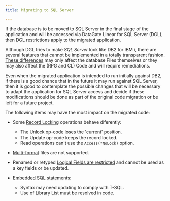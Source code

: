 ```yaml
---
title: Migrating to SQL Server

---
```



If the database is to be moved to SQL Server in the final stage of the application and will be accessed via DataGate Linear for SQL Server (DGL), then DGL restrictions apply to the migrated application.

Although DGL tries to make _SQL Server_ look like DB2 for IBM i, there are several features that cannot be implemented in a totally transparent fashion. [These differences](differences-dgi-dgl.html) may only affect the database Files themselves or they may also affect the (RPG and CL) Code and will require remediations.

Even when the migrated application is intended to run initially against DB2, if there is a good chance that in the future it may run against SQL Server, then it is good to contemplate the possible changes that will be necessary to adapt the application for SQL Server access and decide if these modifications should be done as part of the original code migration or be left for a future project.

The following items may have the most impact on the migrated code:
 - Some [Record Locking](mssql-record-locking.html) operations behave diferently:
   + The Unlock op-code loses the 'current' position.
   + The Update op-code keeps the record locked.
   + Read operations can't use the `Access(*NoLock)` option.

 - [Multi-format](mssql-no-multi-format.html) files are not supported.

 - Renamed or retyped [Logical Fields are restricted](mssql-logical-field-restriction.html) and cannot be used as a key fields or be updated.

 - [Embedded SQL](mssql-embedded-sql.html) statements:
   + Syntax may need updating to comply with T-SQL.
   + Use of Library List must be resolved in code.


